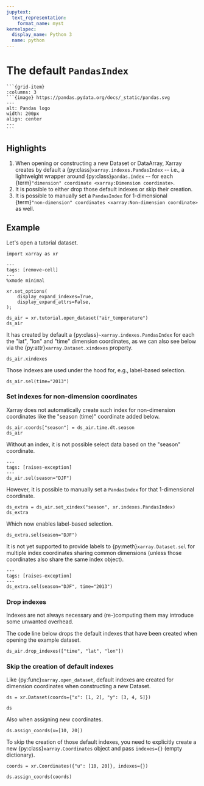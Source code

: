 ```yaml
---
jupytext:
  text_representation:
    format_name: myst
kernelspec:
  display_name: Python 3
  name: python
---
```


# The default `PandasIndex`

````{grid}
```{grid-item}
:columns: 3
```{image} https://pandas.pydata.org/docs/_static/pandas.svg
---
alt: Pandas logo
width: 200px
align: center
---
```
````

## Highlights

1. When opening or constructing a new Dataset or DataArray, Xarray creates by default a {py:class}`xarray.indexes.PandasIndex` -- i.e., a lightweight wrapper around {py:class}`pandas.Index` -- for each {term}`"dimension" coordinate <xarray:Dimension coordinate>`.
1. It is possible to either drop those default indexes or skip their creation.
1. It is possible to manually set a `PandasIndex` for 1-dimensional {term}`"non-dimension" coordinates <xarray:Non-dimension coordinate>` as well.

## Example

Let's open a tutorial dataset.

```{code-cell} python
import xarray as xr
```

```{code-cell} python
---
tags: [remove-cell]
---
%xmode minimal

xr.set_options(
    display_expand_indexes=True,
    display_expand_attrs=False,
);
```

```{code-cell} python
ds_air = xr.tutorial.open_dataset("air_temperature")
ds_air
```

It has created by default a {py:class}`~xarray.indexes.PandasIndex` for each the
"lat", "lon" and "time" dimension coordinates, as we can also see below via the
{py:attr}`xarray.Dataset.xindexes` property.

```{code-cell} python
ds_air.xindexes
```

Those indexes are used under the hood for, e.g., label-based selection.

```{code-cell} python
ds_air.sel(time="2013")
```

### Set indexes for non-dimension coordinates

Xarray does not automatically create such index for non-dimension coordinates
like the "season (time)" coordinate added below.

```{code-cell} python
ds_air.coords["season"] = ds_air.time.dt.season
ds_air
```

Without an index, it is not possible select data based on the "season"
coordinate.

```{code-cell} python
---
tags: [raises-exception]
---
ds_air.sel(season="DJF")
```

However, it is possible to manually set a `PandasIndex` for that 1-dimensional
coordinate.

```{code-cell} python
ds_extra = ds_air.set_xindex("season", xr.indexes.PandasIndex)
ds_extra
```

Which now enables label-based selection.

```{code-cell} python
ds_extra.sel(season="DJF")
```

It is not yet supported to provide labels to {py:meth}`xarray.Dataset.sel` for
multiple index coordinates sharing common dimensions (unless those coordinates
also share the same index object).

```{code-cell} python
---
tags: [raises-exception]
---
ds_extra.sel(season="DJF", time="2013")
```

### Drop indexes

Indexes are not always necessary and (re-)computing them may introduce some
unwanted overhead.

The code line below drops the default indexes that have been created when
opening the example dataset.

```{code-cell} python
ds_air.drop_indexes(["time", "lat", "lon"])
```

### Skip the creation of default indexes

Like {py:func}`xarray.open_dataset`, default indexes are created for dimension
coordinates when constructing a new Dataset.

```{code-cell} python
ds = xr.Dataset(coords={"x": [1, 2], "y": [3, 4, 5]})

ds
```

Also when assigning new coordinates.

```{code-cell} python
ds.assign_coords(u=[10, 20])
```

To skip the creation of those default indexes, you need to explicitly create a
new {py:class}`xarray.Coordinates` object and pass `indexes={}` (empty
dictionary).

```{code-cell} python
coords = xr.Coordinates({"u": [10, 20]}, indexes={})

ds.assign_coords(coords)
```
